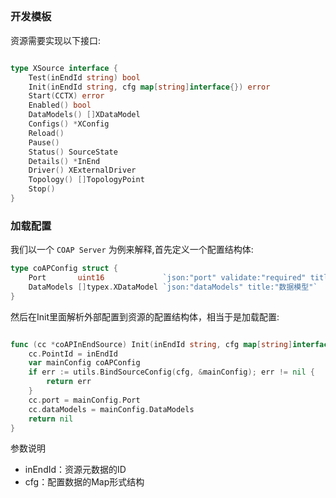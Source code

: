 ##

### 开发模板
资源需要实现以下接口:
```go

type XSource interface {
	Test(inEndId string) bool
	Init(inEndId string, cfg map[string]interface{}) error
	Start(CCTX) error
	Enabled() bool
	DataModels() []XDataModel
	Configs() *XConfig
	Reload()
	Pause()
	Status() SourceState
	Details() *InEnd
	Driver() XExternalDriver
	Topology() []TopologyPoint
	Stop()
}

```
### 加载配置
我们以一个 `COAP Server` 为例来解释,首先定义一个配置结构体:
```go
type coAPConfig struct {
	Port       uint16             `json:"port" validate:"required" title:"端口"`
	DataModels []typex.XDataModel `json:"dataModels" title:"数据模型"`
}
```
然后在Init里面解析外部配置到资源的配置结构体，相当于是加载配置:
```go

func (cc *coAPInEndSource) Init(inEndId string, cfg map[string]interface{}) error {
	cc.PointId = inEndId
	var mainConfig coAPConfig
	if err := utils.BindSourceConfig(cfg, &mainConfig); err != nil {
		return err
	}
	cc.port = mainConfig.Port
	cc.dataModels = mainConfig.DataModels
	return nil
}
```
参数说明
- inEndId：资源元数据的ID
- cfg：配置数据的Map形式结构
